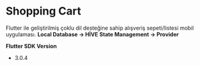 # Shopping Cart

Flutter ile geliştirilmiş çoklu dil desteğine sahip alışveriş sepeti/listesi mobil uygulaması.
**Local Database -> HİVE**
**State Management -> Provider**

**Flutter SDK Version**
- 3.0.4

